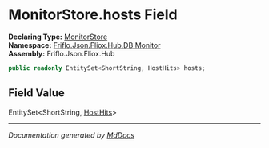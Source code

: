 ﻿<!--  
  <auto-generated>   
    The contents of this file were generated by a tool.  
    Changes to this file may be list if the file is regenerated  
  </auto-generated>   
-->

# MonitorStore.hosts Field

**Declaring Type:** [MonitorStore](../index.md)  
**Namespace:** [Friflo.Json.Fliox.Hub.DB.Monitor](../../index.md)  
**Assembly:** Friflo.Json.Fliox.Hub

```csharp
public readonly EntitySet<ShortString, HostHits> hosts;
```

## Field Value

EntitySet\<ShortString, [HostHits](../../HostHits/index.md)\>

___

*Documentation generated by [MdDocs](https://github.com/ap0llo/mddocs)*

